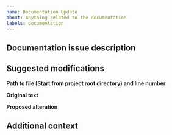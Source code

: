 ```yaml
---
name: Documentation Update
about: Anything related to the documentation
labels: documentation
---
```


## Documentation issue description
<!--A description of what the problem/suggestion is.-->

## Suggested modifications
<!--Be as concise and clear as possible.-->
<!--Ideally we could directly copy paste this change in Deck of Cards documentation.-->

**Path to file (Start from project root directory) and line number**


**Original text**


**Proposed alteration**


## Additional context
<!--Add any other context here.-->

